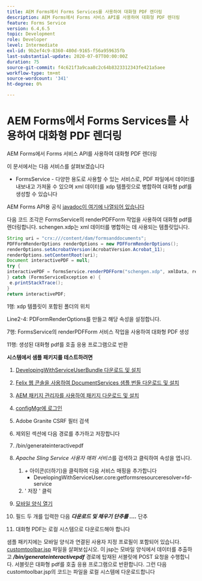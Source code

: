 ```yaml
---
title: AEM Forms에서 Forms Services를 사용하여 대화형 PDF 렌더링
description: AEM Forms에서 Forms 서비스 API를 사용하여 대화형 PDF 렌더링
feature: Forms Service
version: 6.4,6.5
topic: Development
role: Developer
level: Intermediate
exl-id: 9b2ef4c9-8360-480d-9165-f56a959635fb
last-substantial-update: 2020-07-07T00:00:00Z
duration: 75
source-git-commit: f4c621f3a9caa8c2c64b8323312343fe421a5aee
workflow-type: tm+mt
source-wordcount: '341'
ht-degree: 0%

---
```


# AEM Forms에서 Forms Services를 사용하여 대화형 PDF 렌더링

AEM Forms에서 Forms 서비스 API를 사용하여 대화형 PDF 렌더링

이 문서에서는 다음 서비스를 살펴보겠습니다

* FormsService - 다양한 용도로 사용할 수 있는 서비스로, PDF 파일에서 데이터를 내보내고 가져올 수 있으며 xml 데이터를 xdp 템플릿으로 병합하여 대화형 pdf를 생성할 수 있습니다

AEM Forms API용 공식 [javadoc이 여기에 나열되어 있습니다](https://helpx.adobe.com/aem-forms/6/javadocs/com/adobe/fd/output/api/package-summary.html)

다음 코드 조각은 FormsService의 renderPDFForm 작업을 사용하여 대화형 pdf를 렌더링합니다. schengen.xdp는 xml 데이터를 병합하는 데 사용되는 템플릿입니다.

```java
String uri = "crx:///content/dam/formsanddocuments";
PDFFormRenderOptions renderOptions = new PDFFormRenderOptions();
renderOptions.setAcrobatVersion(AcrobatVersion.Acrobat_11);
renderOptions.setContentRoot(uri);
Document interactivePDF = null;
try {
interactivePDF = formsService.renderPDFForm("schengen.xdp", xmlData, renderOptions);
} catch (FormsServiceException e) {
 e.printStackTrace();
}
return interactivePDF;
```

1행: xdp 템플릿이 포함된 폴더의 위치

Line2-4: PDFormRenderOptions를 만들고 해당 속성을 설정합니다.

7행: FormsService의 renderPDFForm 서비스 작업을 사용하여 대화형 PDF 생성

11행: 생성된 대화형 pdf를 호출 응용 프로그램으로 반환

**시스템에서 샘플 패키지를 테스트하려면**
1. [DevelopingWithServiceUserBundle 다운로드 및 설치](/help/forms/assets/common-osgi-bundles/DevelopingWithServiceUser.jar)
1. [Felix 웹 콘솔을 사용하여 DocumentServices 샘플 번들 다운로드 및 설치](/help/forms/assets/common-osgi-bundles/AEMFormsDocumentServices.core-1.0-SNAPSHOT.jar)
1. [AEM 패키지 관리자를 사용하여 패키지 다운로드 및 설치](assets/downloadinteractivepdffrommobileform.zip)

1. [configMgr에 로그인](http://localhost:4502/system/console/configMgr)
1. Adobe Granite CSRF 필터 검색
1. 제외된 섹션에 다음 경로를 추가하고 저장합니다
1. /bin/generateinteractivepdf
1. _Apache Sling Service 사용자 매퍼 서비스_&#x200B;를 검색하고 클릭하여 속성을 엽니다.
   1. *+* 아이콘(더하기)을 클릭하여 다음 서비스 매핑을 추가합니다
      * DevelopingWithServiceUser.core:getformsresourceresolver=fd-service
   1. &#39; 저장 &#39; 클릭
1. [모바일 양식 열기](http://localhost:4502/content/dam/formsanddocuments/schengen.xdp/jcr:content)
1. 필드 두 개를 입력한 다음 ***다운로드 및 채우기 단추를 ....*** 단추
1. 대화형 PDF는 로컬 시스템으로 다운로드해야 합니다


샘플 패키지에는 모바일 양식과 연결된 사용자 지정 프로필이 포함되어 있습니다. [customtoolbar.jsp](http://localhost:4502/apps/AEMFormsDemoListings/customprofiles/addImageToMobileForm/demo/customtoolbar.jsp) 파일을 살펴보십시오. 이 jsp는 모바일 양식에서 데이터를 추출하고 ***/bin/generateinteractivepdf*** 경로에 탑재된 서블릿에 POST 요청을 수행합니다. 서블릿은 대화형 pdf를 호출 응용 프로그램으로 반환합니다. 그런 다음 customtoolbar.jsp의 코드는 파일을 로컬 시스템에 다운로드합니다
